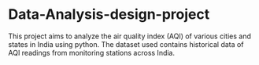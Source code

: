 # Data-Analysis-design-project
This project aims to analyze the air quality index (AQI) of various cities and states in India  using python. The dataset used contains historical data of AQI readings from monitoring  stations across India. 
